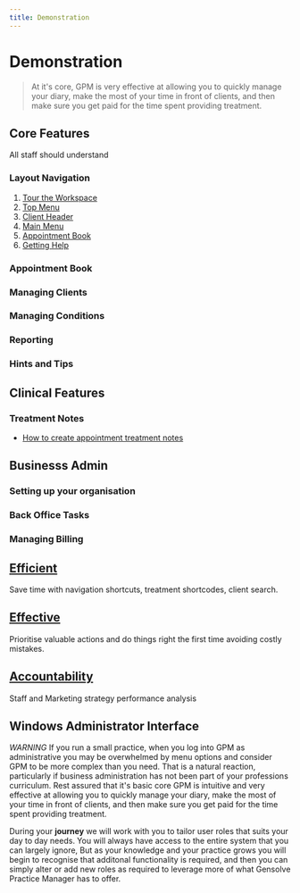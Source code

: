 ```yaml
---
title: Demonstration
---
```


# Demonstration

> At it's core, GPM is very effective at allowing you to quickly manage your diary, make the most of your time in front of clients, and then make sure you get paid for the time spent providing treatment.

## Core Features

All staff should understand

### Layout Navigation

1. [Tour the Workspace](http://docs.gensolve.com/help/gpm_uk/desktop/Processes/The_Workspace/Touring_the_Workspace.htm?rhtocid=7.1.1.0_1#)
2. [Top Menu](http://docs.gensolve.com/help/gpm_uk/desktop/Processes/The_Workspace/Top_Menu.htm?rhtocid=7.1.1.0_2#)
3. [Client Header]()
4. [Main Menu](http://docs.gensolve.com/help/gpm_uk/desktop/Processes/The_Workspace/Main_Menu.htm?rhtocid=7.1.1.0_4#)
5. [Appointment Book](http://docs.gensolve.com/help/gpm_uk/desktop/Processes/The_Workspace/Appointment_Book.htm?rhtocid=7.1.1.0_5#)
6. [Getting Help](http://docs.gensolve.com/help/gpm_uk/desktop/Processes/The_Workspace/Getting_Help.htm?rhtocid=7.1.1.0_6#)

### Appointment Book

### Managing Clients

### Managing Conditions

### Reporting

### Hints and Tips

## Clinical Features

### Treatment Notes

- [How to create appointment treatment notes](http://docs.gensolve.com/help/gpm_uk/desktop/Videos/Conditions__Medical_Notes/How_to_Create_Daily_Notes.htm?rhtocid=7.3.1.0_1#)

## Businesss Admin

### Setting up your organisation

### Back Office Tasks

### Managing Billing

## [Efficient](./save-time)

Save time with navigation shortcuts, treatment shortcodes, client search.

## [Effective](./effective)

Prioritise valuable actions and do things right the first time avoiding costly mistakes.

## [Accountability](./accountability)

Staff and Marketing strategy performance analysis

## Windows Administrator Interface

_WARNING_ If you run a small practice, when you log into GPM as administrative you may be overwhelmed by menu options and consider GPM to be more complex than you need. That is a natural reaction, particularly if business administration has not been part of your professions curriculum. Rest assured that it's basic core GPM is intuitive and very effective at allowing you to quickly manage your diary, make the most of your time in front of clients, and then make sure you get paid for the time spent providing treatment.

During your **journey** we will work with you to tailor user roles that suits your day to day needs. You will always have access to the entire system that you can largely ignore, But as your knowledge and your practice grows you will begin to recognise that additonal functionality is required, and then you can simply alter or add new roles as required to leverage more of what Gensolve Practice Manager has to offer.
